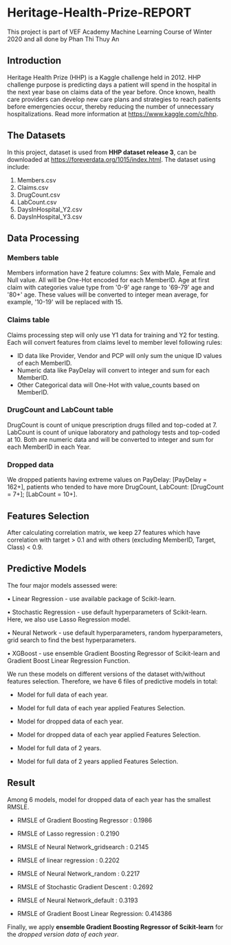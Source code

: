 # Heritage-Health-Prize-REPORT
This project is part of VEF Academy Machine Learning Course of Winter 2020 and all done by Phan Thi Thuy An
## Introduction
Heritage Health Prize (HHP) is a Kaggle challenge held in 2012. HHP challenge purpose is predicting days a patient will spend in the hospital in the next year base on claims data of the year before. Once known, health care providers can develop new care plans and strategies to reach patients before emergencies occur, thereby reducing the number of unnecessary hospitalizations. Read more information at https://www.kaggle.com/c/hhp.
## The Datasets
In this project, dataset is used from **HHP dataset release 3**, can be downloaded at https://foreverdata.org/1015/index.html.
The dataset using include:
1. Members.csv
2. Claims.csv
3. DrugCount.csv
4. LabCount.csv
5. DaysInHospital_Y2.csv
6. DaysInHospital_Y3.csv
## Data Processing
### Members table
Members information have 2 feature columns:
Sex with Male, Female and Null value. All will be One-Hot encoded for each MemberID.
Age at first claim with categories value type from '0-9' age range to '69-79' age and '80+' age. These values will be converted to integer mean average, for example, '10-19' will be replaced with 15.

### Claims table
Claims processing step will only use Y1 data for training and Y2 for testing. Each will convert features from claims level to member level following rules:
- ID data like Provider, Vendor and PCP will only sum the unique ID values of each MemberID.
- Numeric data like PayDelay will convert to integer and sum for each MemberID.
- Other Categorical data will One-Hot with value_counts based on MemberID.

### DrugCount and LabCount table
DrugCount is count of unique prescription drugs filled and top-coded at 7.
LabCount is count of unique laboratory and pathology tests and top-coded at 10.
Both are numeric data and will be converted to integer and sum for each MemberID in each Year.

### Dropped data
We dropped patients having extreme values on PayDelay: [PayDelay = 162+], patients who tended to have more DrugCount, LabCount: [DrugCount = 7+]; [LabCount = 10+].

## Features Selection 
After calculating correlation matrix, we keep 27 features which have correlation with target > 0.1 and with others (excluding MemberID, Target, Class) < 0.9.

## Predictive Models
The four major models assessed were:

• Linear Regression - use available package of Scikit-learn.

• Stochastic Regression - use default hyperparameters of Scikit-learn. Here, we also use Lasso Regression model.

• Neural Network - use default hyperparameters, random hyperparameters, grid search to find the best hyperparameters.

• XGBoost - use ensemble Gradient Boosting Regressor of Scikit-learn and Gradient Boost Linear Regression Function.

We run these models on different versions of the dataset with/without features selection. Therefore, we have 6 files of predictive models in total:

- Model for full data of each year.

- Model for full data of each year applied Features Selection.

- Model for dropped data of each year.

- Model for dropped data of each year applied Features Selection.

- Model for full data of 2 years.

- Model for full data of 2 years applied Features Selection.
 ## Result
Among 6 models, model for dropped data of each year has the smallest RMSLE.

* RMSLE of Gradient Boosting Regressor : 0.1986

* RMSLE of Lasso regression : 0.2190

* RMSLE of Neural Network_gridsearch : 0.2145

* RMSLE of linear regression : 0.2202 

* RMSLE of Neural Network_random : 0.2217

* RMSLE of Stochastic Gradient Descent : 0.2692

* RMSLE of Neural Network_default : 0.3193

* RMSLE of Gradient Boost Linear Regression: 0.414386

Finally, we apply **ensemble Gradient Boosting Regressor of Scikit-learn** for the *dropped version data of each year*.
